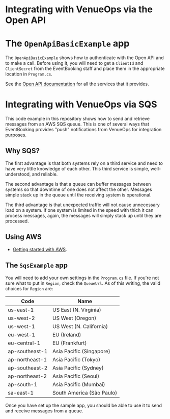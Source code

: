 # Integrating with VenueOps via the Open API

# The `OpenApiBasicExample` app

The `OpenApiBasicExample` shows how to authenticate with the Open API and to make a call. Before using it, you will need to get a `ClientId` and `ClientSecret` from the EventBooking staff and place them in the appropriate location in `Program.cs`.

See the [Open API documentation](http://help-api.indv-venueops.com/) for all the services that it provides.

# Integrating with VenueOps via SQS

This code example in this repository shows how to send and retrieve messages from an AWS SQS queue. This is one of several ways that EventBooking provides "push" notifications from VenueOps for integration purposes.

## Why SQS?

The first advantage is that both systems rely on a third service and need to have very little knowledge of each other. This third service is simple, well-understood, and reliable.

The second advantage is that a queue can buffer messages between systems so that downtime of one does not affect the other. Messages simple stack up in the queue until the receiving system is operational.

The third advantage is that unexpected traffic will not cause unnecessary load on a system. If one system is limited in the speed with thich it can process messages, again, the messages will simply stack up until they are processed.

## Using AWS

* [Getting started with AWS](GetStartedWithAws).

## The `SqsExample` app

You will need to add your own settings in the `Program.cs` file. If you're not sure what to put in `Region`, check the `QueueUrl`. As of this writing, the valid choices for `Region` are:

| Code| Name |
| --- | --- |
| us-east-1 | US East (N. Virginia)
| us-west-2 | US West (Oregon)
| us-west-1 | US West (N. California)
| eu-west-1 | EU (Ireland)
| eu-central-1 | EU (Frankfurt)
| ap-southeast-1 | Asia Pacific (Singapore)
| ap-northeast-1 | Asia Pacific (Tokyo)
| ap-southeast-2 | Asia Pacific (Sydney)
| ap-northeast-2 | Asia Pacific (Seoul)
| ap-south-1 | Asia Pacific (Mumbai)
| sa-east-1 | South America (São Paulo)

Once you have set up the sample app, you should be able to use it to send and receive messages from a queue.
